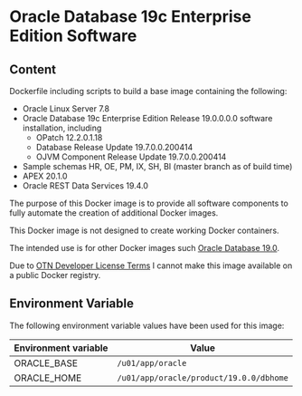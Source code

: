 # Oracle Database 19c Enterprise Edition Software

## Content

Dockerfile including scripts to build a base image containing the following:

* Oracle Linux Server 7.8
* Oracle Database 19c Enterprise Edition Release 19.0.0.0.0 software installation, including
  * OPatch 12.2.0.1.18
  * Database Release Update 19.7.0.0.200414
  * OJVM Component Release Update 19.7.0.0.200414
* Sample schemas HR, OE, PM, IX, SH, BI (master branch as of build time)
* APEX 20.1.0 
* Oracle REST Data Services 19.4.0

The purpose of this Docker image is to provide all software components to fully automate the creation of additional Docker images.

This Docker image is not designed to create working Docker containers.

The intended use is for other Docker images such [Oracle Database 19.0](https://github.com/PhilippSalvisberg/docker-odb/blob/main/OracleDatabase/19.0).

Due to [OTN Developer License Terms](http://www.oracle.com/technetwork/licenses/standard-license-152015.html) I cannot make this image available on a public Docker registry.

## Environment Variable

The following environment variable values have been used for this image:

Environment variable | Value
-------------------- | -------------
ORACLE_BASE | ```/u01/app/oracle```
ORACLE_HOME | ```/u01/app/oracle/product/19.0.0/dbhome```
